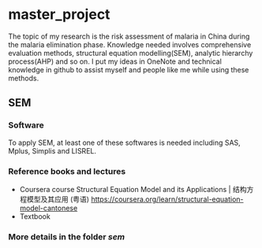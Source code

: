 # master_project
The topic of my research is the risk assessment of malaria in China during the malaria elimination phase.
Knowledge needed involves comprehensive evaluation methods, structural equation modelling(SEM), analytic hierarchy process(AHP) and so on.
I put my ideas in OneNote and technical knowledge in github to assist myself and people like me while using these methods.

## SEM
### Software
To apply SEM, at least one of these softwares is needed including SAS, Mplus, Simplis and LISREL.

### Reference books and lectures
- Coursera course
Structural Equation Model and its Applications | 结构方程模型及其应用 (粤语)
https://coursera.org/learn/structural-equation-model-cantonese
- Textbook

### More details in the folder *sem*

